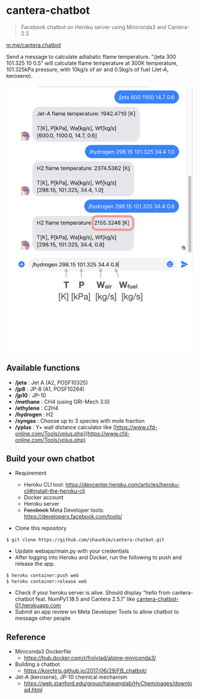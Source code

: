# cantera-chatbot

> Facebook chatbot on Heroku server using Miniconda3 and Cantera-2.5

[m.me/cantera.chatbot](m.me/cantera.chatbot)

Send a message to calculate adiabatic flame temperature.
"/jeta 300 101.325 10 0.5"
will calculate flame temperature at 300K temperature, 101.325kPa pressure, with 10kg/s of air and 0.5kg/s of fuel (Jet-A, kerosene).

![sample](https://github.com/shaunkim/cantera-chatbot/blob/master/webapp/img/cantera%20chatbot%2003.png "sample")

## Available functions
- **/jeta** : Jet A (A2, POSF10325)
- **/jp8** : JP-8 (A1, POSF10264)
- **/jp10** : JP-10 
- **/methane** : CH4 (using GRI-Mech 3.0)
- **/ethylene** : C2H4
- **/hydrogen** : H2
- **/syngas** : Choose up to 3 species with mole fraction
- **/yplus** : Y+ wall distance calculator like [https://www.cfd-online.com/Tools/yplus.php](https://www.cfd-online.com/Tools/yplus.php)

## Build your own chatbot
- Requirement
  - Heroku CLI tool: https://devcenter.heroku.com/articles/heroku-cli#install-the-heroku-cli
  - Docker account
  - Heroku server
  - ~~Facebook~~ Meta Developer tools: https://developers.facebook.com/tools/

- Clone this repository
```
$ git clone https://github.com/shaunkim/cantera-chatbot.git
```
- Update webapp/main.py with your credentials
- After logging into Heroku and Docker, run the following to push and release the app.
```
$ heroku container:push web
$ heroku container:release web
```
- Check if your heroku server is alive. Should display "hello from cantera-chatbot feat. NumPy1.18.5 and Cantera 2.5.1" like [cantera-chatbot-01.herokuapp.com](cantera-chatbot-01.herokuapp.com)
- Submit an app review on Meta Developer Tools to allow chatbot to message other people

## Reference
- Miniconda3 Dockerfile
  - https://hub.docker.com/r/frolvlad/alpine-miniconda3/
- Building a chatbot
  - https://korchris.github.io/2017/06/29/FB_chatbot/
- Jet-A (kerosene), JP-10 chemical mechanism
  - https://web.stanford.edu/group/haiwanglab/HyChem/pages/download.html
